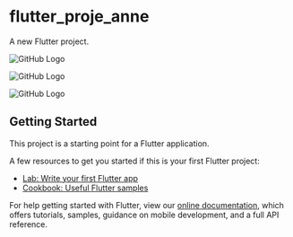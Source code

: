 # flutter_proje_anne

A new Flutter project.

![GitHub Logo](https://github.com/sercanevyapan/flutter_proje_anne/blob/master/screenshots/flutter_01.png)

![GitHub Logo](https://github.com/sercanevyapan/flutter_proje_anne/blob/master/screenshots/flutter_02.png)

![GitHub Logo](https://github.com/sercanevyapan/flutter_proje_anne/blob/master/screenshots/flutter_03.png)


## Getting Started

This project is a starting point for a Flutter application.

A few resources to get you started if this is your first Flutter project:

- [Lab: Write your first Flutter app](https://flutter.dev/docs/get-started/codelab)
- [Cookbook: Useful Flutter samples](https://flutter.dev/docs/cookbook)

For help getting started with Flutter, view our
[online documentation](https://flutter.dev/docs), which offers tutorials,
samples, guidance on mobile development, and a full API reference.
